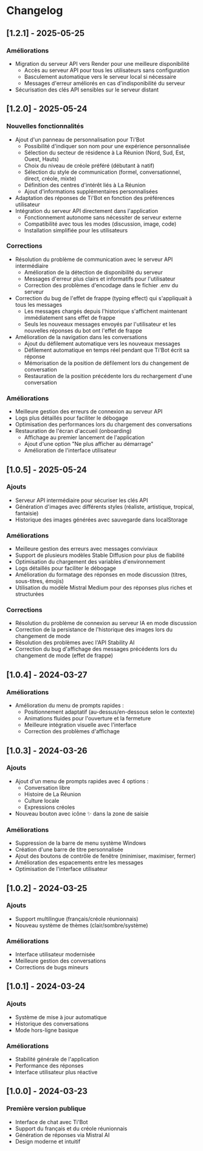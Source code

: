 # Changelog

## [1.2.1] - 2025-05-25

### Améliorations
- Migration du serveur API vers Render pour une meilleure disponibilité
  - Accès au serveur API pour tous les utilisateurs sans configuration
  - Basculement automatique vers le serveur local si nécessaire
  - Messages d'erreur améliorés en cas d'indisponibilité du serveur
- Sécurisation des clés API sensibles sur le serveur distant

## [1.2.0] - 2025-05-24

### Nouvelles fonctionnalités
- Ajout d'un panneau de personnalisation pour Ti'Bot
  - Possibilité d'indiquer son nom pour une expérience personnalisée
  - Sélection du secteur de résidence à La Réunion (Nord, Sud, Est, Ouest, Hauts)
  - Choix du niveau de créole préféré (débutant à natif)
  - Sélection du style de communication (formel, conversationnel, direct, créole, mixte)
  - Définition des centres d'intérêt liés à La Réunion
  - Ajout d'informations supplémentaires personnalisées
- Adaptation des réponses de Ti'Bot en fonction des préférences utilisateur
- Intégration du serveur API directement dans l'application
  - Fonctionnement autonome sans nécessiter de serveur externe
  - Compatibilité avec tous les modes (discussion, image, code)
  - Installation simplifiée pour les utilisateurs

### Corrections
- Résolution du problème de communication avec le serveur API intermédiaire
  - Amélioration de la détection de disponibilité du serveur
  - Messages d'erreur plus clairs et informatifs pour l'utilisateur
  - Correction des problèmes d'encodage dans le fichier .env du serveur
- Correction du bug de l'effet de frappe (typing effect) qui s'appliquait à tous les messages
  - Les messages chargés depuis l'historique s'affichent maintenant immédiatement sans effet de frappe
  - Seuls les nouveaux messages envoyés par l'utilisateur et les nouvelles réponses du bot ont l'effet de frappe
- Amélioration de la navigation dans les conversations
  - Ajout du défilement automatique vers les nouveaux messages
  - Défilement automatique en temps réel pendant que Ti'Bot écrit sa réponse
  - Mémorisation de la position de défilement lors du changement de conversation
  - Restauration de la position précédente lors du rechargement d'une conversation

### Améliorations
- Meilleure gestion des erreurs de connexion au serveur API
- Logs plus détaillés pour faciliter le débogage
- Optimisation des performances lors du chargement des conversations
- Restauration de l'écran d'accueil (onboarding)
  - Affichage au premier lancement de l'application
  - Ajout d'une option "Ne plus afficher au démarrage"
  - Amélioration de l'interface utilisateur

## [1.0.5] - 2025-05-24

### Ajouts
- Serveur API intermédiaire pour sécuriser les clés API
- Génération d'images avec différents styles (réaliste, artistique, tropical, fantaisie)
- Historique des images générées avec sauvegarde dans localStorage

### Améliorations
- Meilleure gestion des erreurs avec messages conviviaux
- Support de plusieurs modèles Stable Diffusion pour plus de fiabilité
- Optimisation du chargement des variables d'environnement
- Logs détaillés pour faciliter le débogage
- Amélioration du formatage des réponses en mode discussion (titres, sous-titres, émojis)
- Utilisation du modèle Mistral Medium pour des réponses plus riches et structurées

### Corrections
- Résolution du problème de connexion au serveur IA en mode discussion
- Correction de la persistance de l'historique des images lors du changement de mode
- Résolution des problèmes avec l'API Stability AI
- Correction du bug d'affichage des messages précédents lors du changement de mode (effet de frappe)

## [1.0.4] - 2024-03-27

### Améliorations
- Amélioration du menu de prompts rapides :
  - Positionnement adaptatif (au-dessus/en-dessous selon le contexte)
  - Animations fluides pour l'ouverture et la fermeture
  - Meilleure intégration visuelle avec l'interface
  - Correction des problèmes d'affichage

## [1.0.3] - 2024-03-26

### Ajouts
- Ajout d'un menu de prompts rapides avec 4 options :
  - Conversation libre
  - Histoire de La Réunion
  - Culture locale
  - Expressions créoles
- Nouveau bouton avec icône ✨ dans la zone de saisie

### Améliorations
- Suppression de la barre de menu système Windows
- Création d'une barre de titre personnalisée
- Ajout des boutons de contrôle de fenêtre (minimiser, maximiser, fermer)
- Amélioration des espacements entre les messages
- Optimisation de l'interface utilisateur

## [1.0.2] - 2024-03-25

### Ajouts
- Support multilingue (français/créole réunionnais)
- Nouveau système de thèmes (clair/sombre/système)

### Améliorations
- Interface utilisateur modernisée
- Meilleure gestion des conversations
- Corrections de bugs mineurs

## [1.0.1] - 2024-03-24

### Ajouts
- Système de mise à jour automatique
- Historique des conversations
- Mode hors-ligne basique

### Améliorations
- Stabilité générale de l'application
- Performance des réponses
- Interface utilisateur plus réactive

## [1.0.0] - 2024-03-23

### Première version publique
- Interface de chat avec Ti'Bot
- Support du français et du créole réunionnais
- Génération de réponses via Mistral AI
- Design moderne et intuitif 